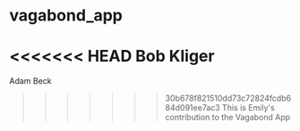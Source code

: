 # vagabond_app
<<<<<<< HEAD
Bob Kliger
=======
Adam Beck
>>>>>>> 30b678f821510dd73c72824fcdb684d091ee7ac3
This is Emily's contribution to the Vagabond App
